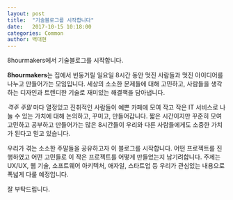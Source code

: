 ```yaml
---
layout: post
title:  "기술블로그를 시작합니다"
date:   2017-10-15 10:18:00
categories: Common
author: 백대현
---
```


8hourmakers에서 기술블로그를 시작합니다.

**8hourmakers**는 집에서 빈둥거릴 일요일 8시간 동안 멋진 사람들과 멋진 아이디어를 나누고 만들어가는 모임입니다. 세상의 소소한 문제들에 대해 고민하고, 사람들을 생각하는 디자인과 트렌디한 기술로 재미있는 해결책을 담아냅니다.

*격주 주말* 마다 열정있고 진취적인 사람들이 예쁜 카페에 모여 작고 작은 IT 서비스로 나눌 수 있는 가치에 대해 논의하고, 꾸미고, 만들어갑니다. 짧은 시간이지만 꾸준히 모여 고민하고 공부하고 만들어가는 많은 8시간들이 우리와 다른 사람들에게도 소중한 가치가 된다고 믿고 있습니다.

우리가 겪는 소소한 주말들을 공유하고자 이 블로그를 시작합니다. 어떤 프로젝트를 진행하였고 어떤 고민들로 이 작은 프로젝트를 어떻게 만들었는지 남기려합니다. 주제는 UX/UX, 웹 기술, 소프트웨어 아키텍처, 애자일, 스타트업 등 우리가 관심있는 내용으로 폭넓게 다룰 예정입니다.

잘 부탁드립니다.


